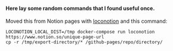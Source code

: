 #### Here lay some random commands that I found useful once.

Moved this from Notion pages with [loconotion](https://github.com/leoncvlt/loconotion) and this command:

    LOCONOTION_LOCAL_DIST=/tmp docker-compose run loconotion https://www.notion.so/unique-page-url
    cp -r /tmp/export-directory/* /github-pages/repo/directory/
